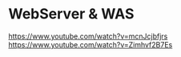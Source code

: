 # WebServer & WAS


https://www.youtube.com/watch?v=mcnJcjbfjrs
https://www.youtube.com/watch?v=Zimhvf2B7Es
